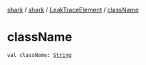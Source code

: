 [shark](../../index.md) / [shark](../index.md) / [LeakTraceElement](index.md) / [className](./class-name.md)

# className

`val className: `[`String`](https://kotlinlang.org/api/latest/jvm/stdlib/kotlin/-string/index.html)